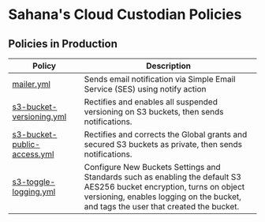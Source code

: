 # Sahana's Cloud Custodian Policies 

## Policies in Production

| Policy | Description |
|--------|-------------|
| [mailer.yml](https://github.com/sahanasj/cloudcustodian-policies/blob/master/mailer.yml)<br> | Sends email notification via Simple Email Service (SES) using notify action |
| [s3-bucket-versioning.yml](https://github.com/sahanasj/cloudcustodian-policies/blob/master/s3-bucket-versioning.yml)<br> | Rectifies and enables all suspended versioning on S3 buckets, then sends notifications.  |
|[s3-bucket-public-access.yml](https://github.com/sahanasj/cloudcustodian-policies/blob/master/s3-bucket-public-access.yml)<br>| Rectifies and corrects the Global grants and secured S3 buckets as private, then sends notifications.  |
| [s3-toggle-logging.yml](https://github.com/sahanasj/cloudcustodian-policies/blob/master/s3-toggle-logging.yml)<br> | Configure New Buckets Settings and Standards such as enabling the default S3 AES256 bucket encryption, turns on object versioning, enables logging on the bucket, and tags the user that created the bucket.  |
